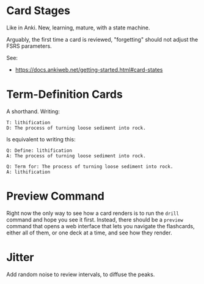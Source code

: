 # Card Stages

Like in Anki. New, learning, mature, with a state machine.

Arguably, the first time a card is reviewed, "forgetting" should not adjust the
FSRS parameters.

See:

- <https://docs.ankiweb.net/getting-started.html#card-states>

# Term-Definition Cards

A shorthand. Writing:

```
T: lithification
D: The process of turning loose sediment into rock.
```

Is equivalent to writing this:

```
Q: Define: lithification
A: The process of turning loose sediment into rock.

Q: Term for: The process of turning loose sediment into rock.
A: lithification
```

# Preview Command

Right now the only way to see how a card renders is to run the `drill` command
and hope you see it first. Instead, there should be a `preview` command that
opens a web interface that lets you navigate the flashcards, either all of them,
or one deck at a time, and see how they render.

# Jitter

Add random noise to review intervals, to diffuse the peaks.
